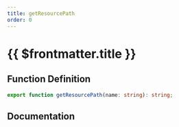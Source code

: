 ```yaml
---
title: getResourcePath
order: 0
---
```


# {{ $frontmatter.title }}

## Function Definition

```ts
export function getResourcePath(name: string): string;
```

## Documentation

<!--@include: ./parts/getResourcePath.md-->
